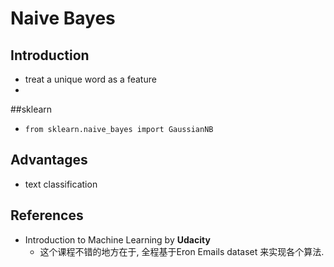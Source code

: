 # Naive Bayes



## Introduction
- treat a unique word as a feature
- 

##sklearn
- `from sklearn.naive_bayes import GaussianNB`

## Advantages
- text classification

## References
- Introduction to Machine Learning by **Udacity**
    - 这个课程不错的地方在于, 全程基于Eron Emails dataset 来实现各个算法. 


